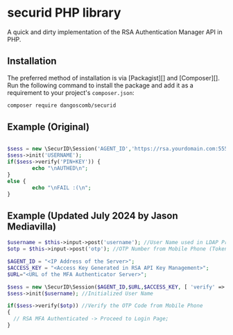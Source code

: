 # securid PHP library

A quick and dirty implementation of the RSA Authentication Manager API in PHP.

## Installation

The preferred method of installation is via [Packagist][] and [Composer][]. Run the following command to install the package and add it as a requirement to your project's `composer.json`:

```bash
composer require dangoscomb/securid
```


## Example (Original)

```php

$sess = new \SecurID\Session('AGENT_ID','https://rsa.yourdomain.com:5555','ACCESS_KEY', [ 'verify' => false ] );
$sess->init('USERNAME');
if($sess->verify('PIN+KEY')) {
        echo "\nAUTHED\n";
}
else {
        echo "\nFAIL :(\n";
}

```

## Example (Updated July 2024 by Jason Mediavilla)

```php
$username = $this->input->post('username'); //User Name used in LDAP Protocol or Domain User ID
$otp = $this->input->post('otp'); //OTP Number from Mobile Phone (Token Number Codes)

$AGENT_ID = "<IP Address of the Server>";
$ACCESS_KEY = "<Access Key Generated in RSA API Key Management>"; 
$URL="<URL of the MFA Authenticator Server>";

$sess = new \SecurID\Session($AGENT_ID,$URL,$ACCESS_KEY, [ 'verify' => false ] ); //Call new Session in RSA MFA
$sess->init($username); //Initialized User Name

if($sess->verify($otp)) //Verify the OTP Code from Mobile Phone
{
  // RSA MFA Authenticated -> Proceed to Login Page;
}

```
